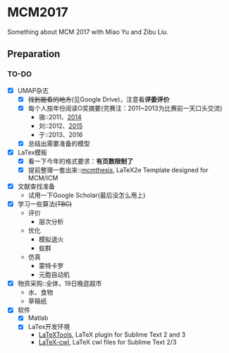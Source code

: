 # MCM2017
Something about MCM 2017 with Miao Yu and Zibu Liu.

## Preparation

### TO-DO
- [x] UMAP杂志
  - [x] ~~找到能看的地方~~(见Google Drive)，注意看**评委评价**
  - [x] 每个人按年份阅读O奖摘要(完赛注：2011~2013为比赛前一天口头交流)
    - 骆::2011、[2014](preparation/summary-of-outstandings/2014.md)
    - 刘::2012、[2015](preparation/summary-of-outstandings/2015.md)
    - 于::2013、2016
  - [x] 总结出需要准备的模型
- [x] LaTex模板
  - [x] 看一下今年的格式要求：**有页数限制了**
  - [x] 提前整理一套出来::[mcmthesis](https://github.com/Liam0205/mcmthesis), LaTeX2e Template designed for MCM/ICM
- [x] 文献查找准备
  - 试用一下Google Scholar(最后没怎么用上)
- [x] 学习一些算法~~(TBC)~~
  - 评价
    - 层次分析
  - 优化
    - 模拟退火
    - 蚁群
  - 仿真
    - 蒙特卡罗
    - 元胞自动机
- [x] 物资采购::全体，19日晚逛超市
  - 水、食物
  - 草稿纸
- [x] 软件
  - [x] Matlab
  - [x] LaTex开发环境
    - [LaTeXTools](https://github.com/SublimeText/LaTeXTools), LaTeX plugin for Sublime Text 2 and 3
    - [LaTeX-cwl](https://github.com/LaTeXing/LaTeX-cwl), LaTeX cwl files for Sublime Text 2/3